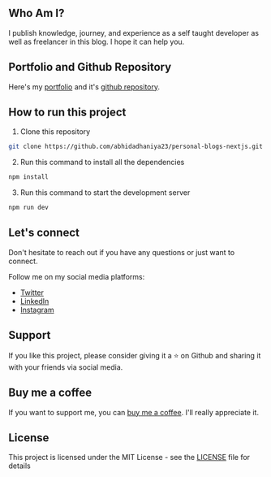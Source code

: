 ## Who Am I?

I publish knowledge, journey, and experience as a self taught developer as well as freelancer in this blog. I hope it can help you.

## Portfolio and Github Repository

Here's my [portfolio](https://abhidadhaniya.com/) and it's [github repository](https://github.com/abhidadhaniya23/abhi-portfolio).

## How to run this project

1. Clone this repository

```bash
git clone https://github.com/abhidadhaniya23/personal-blogs-nextjs.git
```

2. Run this command to install all the dependencies

```bash
npm install
```

3. Run this command to start the development server

```bash
npm run dev
```

## Let's connect

Don't hesitate to reach out if you have any questions or just want to connect.

Follow me on my social media platforms:

- [Twitter](https://twitter.com/AbhiDadhaniya3)
- [LinkedIn](https://www.linkedin.com/in/abhidadhaniya/)
- [Instagram](https://www.instagram.com/_abhi_dadhaniya_/)

## Support

If you like this project, please consider giving it a ⭐️ on Github and sharing it with your friends via social media.

## Buy me a coffee

If you want to support me, you can [buy me a coffee](https://www.buymeacoffee.com/AbhiDadhaniya07). I'll really appreciate it.

## License

This project is licensed under the MIT License - see the [LICENSE](LICENSE) file for details
